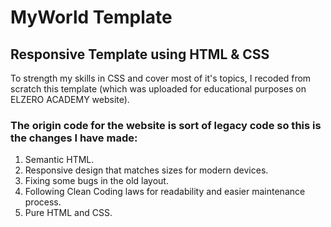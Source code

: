 <h1>MyWorld Template</h1>

<h2>Responsive Template using HTML & CSS</h2>
To strength my skills in CSS and cover most of it's topics,
I recoded from scratch this template (which was uploaded for educational purposes on ELZERO ACADEMY website).

<h3>The origin code for the website is sort of legacy code so this is the changes I have made:</h3>
<ol>
  <li>Semantic HTML.</li>
  <li>Responsive design that matches sizes for modern devices.</li>
  <li>Fixing some bugs in the old layout.</li>
  <li>Following Clean Coding laws for readability and easier maintenance process.</li>
  <li>Pure HTML and CSS.</li>
</ol>
